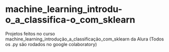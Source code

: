 # machine_learning_introdu-o_a_classifica-o_com_sklearn
Projetos feitos no curso machine_learning_introdução_a_classificação_com_sklearn da Alura (Todos os .py são rodados no google colaboratory)
